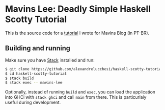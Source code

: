 # Mavins Lee: Deadly Simple Haskell Scotty Tutorial

This is the source code for a
[tutorial](https://lucchesi.com.br/api-rest-em-haskell-usando-o-scotty/)
I wrote for Mavins Blog (in PT-BR).

## Building and running

Make sure you have [Stack](https://docs.haskellstack.org/en/stable/README/)
installed and run:

```bash
$ git clone https://github.com/alexandrelucchesi/haskell-scotty-tutorial.git
$ cd haskell-scotty-tutorial
$ stack build
$ stack exec -- mavins-lee
```

Optionally, instead of running `build` and `exec`, you can load the application
into GHCi with `stack ghci` and call `main` from there. This is particurlaly
useful during development.
